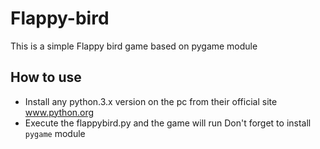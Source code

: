 # Flappy-bird
This is a simple Flappy bird game based on pygame module
## How to use
* Install any python.3.x version on the pc from their official site www.python.org
* Execute the flappybird.py and the game will run
Don't forget to install `pygame` module
